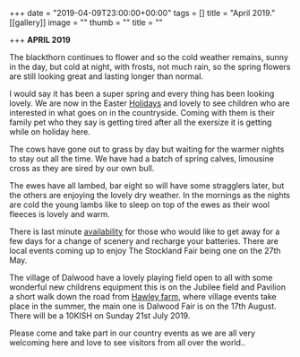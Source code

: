 +++
date = "2019-04-09T23:00:00+00:00"
tags = []
title = "April 2019."
[[gallery]]
image = ""
thumb = ""
title = ""

+++
**APRIL 2019**

The blackthorn continues to flower and so the cold weather remains, sunny in the day, but cold at night, with frosts, not much rain, so the spring flowers are still looking great and lasting longer than normal.

I would say it has been a super spring and every thing has been looking lovely. We are now in the Easter [Holidays](https://www.hawleyfarm.co.uk/accommodation/stables/ "stables") and lovely to see children who are interested in what goes on in the countryside. Coming with them is their family pet who they say is getting tired after all the exersize it is getting while on holiday here.

The cows have gone out to grass by day but waiting for the warmer nights to stay out all the time. We have had a batch of spring calves,  limousine cross as they are sired by our own bull.

The ewes have all lambed, bar eight so will have some stragglers later, but the others are enjoying the lovely dry weather. In the mornings as the nights are cold the young lambs like to sleep on top of the ewes as their wool fleeces is lovely and warm.

There is last minute [availability](https://www.hawleyfarm.co.uk/booking/ "availability") for those who would like to get away for a few days for a change of scenery and recharge your batteries. There are local events coming up to enjoy The Stockland  Fair  being one on the 27th May.

The village of Dalwood have a lovely playing field open to all with some wonderful new childrens equipment this is on the Jubilee field and Pavilion a short walk down the road from [Hawley farm](https://www.hawleyfarm.co.uk "Home"), where village events take place in the summer, the main one is Dalwood Fair is on the 17th  August. There will be a 10KISH on Sunday 21st July  2019.

Please come and take part in our country events as we are all very welcoming here and love to see visitors from all over the world..